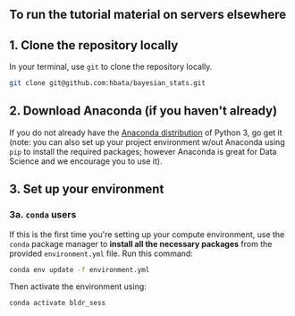 ## To run the tutorial material on servers elsewhere

## 1. Clone the repository locally

In your terminal, use `git` to clone the repository locally.

```bash
git clone git@github.com:hbata/bayesian_stats.git 
```
## 2. Download Anaconda (if you haven't already)

If you do not already have the [Anaconda distribution](https://www.anaconda.com/download/) of Python 3,
go get it
(note: you can also set up your project environment w/out Anaconda using `pip` to install the required packages;
however Anaconda is great for Data Science and we encourage you to use it).

## 3. Set up your environment

### 3a. `conda` users

If this is the first time you're setting up your compute environment,
use the `conda` package manager
to **install all the necessary packages**
from the provided `environment.yml` file.
Run this command:

```bash
conda env update -f environment.yml
```

Then activate the environment using:

```bash
conda activate bldr_sess 
```
